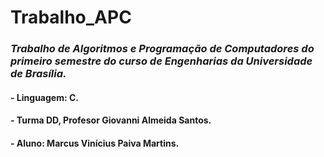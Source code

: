 # Trabalho_APC
### *Trabalho de Algoritmos e Programação de Computadores do primeiro semestre do curso de Engenharias da Universidade de Brasília.*
#### **- Linguagem: C.**
#### **- Turma DD, Profesor Giovanni Almeida Santos.**
#### **- Aluno: Marcus Vinícius Paiva Martins.**
